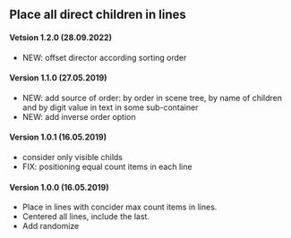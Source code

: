 ## Place all direct children in lines

#### Vetsion 1.2.0 (28.09.2022)
* NEW: offset director according sorting order

#### Version 1.1.0 (27.05.2019)
* NEW: add source of order: by order in scene tree, by name of children and by digit value in text in some sub-container
* NEW: add inverse order option

#### Version 1.0.1 (16.05.2019)
* consider only visible childs
* FIX: positioning equal count items in each line

#### Version 1.0.0 (16.05.2019)
* Place in lines with concider max count items in lines.
* Centered all lines, include the last.
* Add randomize

